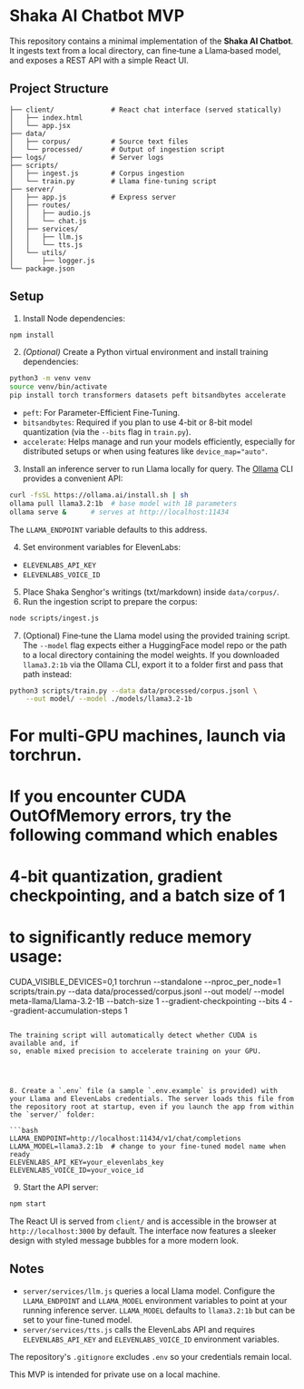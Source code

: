 # Shaka AI Chatbot MVP

This repository contains a minimal implementation of the **Shaka AI Chatbot**. It ingests text from a local directory, can fine‑tune a Llama‑based model, and exposes a REST API with a simple React UI.

## Project Structure

```
├── client/              # React chat interface (served statically)
│   ├── index.html
│   └── app.jsx
├── data/
│   ├── corpus/          # Source text files
│   └── processed/       # Output of ingestion script
├── logs/                # Server logs
├── scripts/
│   ├── ingest.js        # Corpus ingestion
│   └── train.py         # Llama fine‑tuning script
├── server/
│   ├── app.js           # Express server
│   ├── routes/
│   │   ├── audio.js
│   │   └── chat.js
│   ├── services/
│   │   ├── llm.js
│   │   └── tts.js
│   └── utils/
│       ├── logger.js
└── package.json
```

## Setup


1. Install Node dependencies:

```bash
npm install
```

2. *(Optional)* Create a Python virtual environment and install training dependencies:


```bash
python3 -m venv venv
source venv/bin/activate
pip install torch transformers datasets peft bitsandbytes accelerate
```
   - `peft`: For Parameter-Efficient Fine-Tuning.
   - `bitsandbytes`: Required if you plan to use 4-bit or 8-bit model quantization (via the `--bits` flag in `train.py`).
   - `accelerate`: Helps manage and run your models efficiently, especially for distributed setups or when using features like `device_map="auto"`.

3. Install an inference server to run Llama locally for query. The
   [Ollama](https://ollama.ai) CLI provides a convenient API:

```bash
curl -fsSL https://ollama.ai/install.sh | sh
ollama pull llama3.2:1b  # base model with 1B parameters
ollama serve &      # serves at http://localhost:11434
```

The `LLAMA_ENDPOINT` variable defaults to this address.

4. Set environment variables for ElevenLabs:

- `ELEVENLABS_API_KEY`
- `ELEVENLABS_VOICE_ID`
5. Place Shaka Senghor's writings (txt/markdown) inside `data/corpus/`.
6. Run the ingestion script to prepare the corpus:


```bash
node scripts/ingest.js
```


7. (Optional) Fine‑tune the Llama model using the provided training script. The
   `--model` flag expects either a HuggingFace model repo or the path to a
   local directory containing the model weights. If you downloaded
   `llama3.2:1b` via the Ollama CLI, export it to a folder first and pass that
   path instead:

```bash
python3 scripts/train.py --data data/processed/corpus.jsonl \
    --out model/ --model ./models/llama3.2-1b
```

# For multi-GPU machines, launch via torchrun.
# If you encounter CUDA OutOfMemory errors, try the following command which enables
# 4-bit quantization, gradient checkpointing, and a batch size of 1
# to significantly reduce memory usage:
CUDA_VISIBLE_DEVICES=0,1   torchrun --standalone --nproc_per_node=1 scripts/train.py   --data data/processed/corpus.jsonl --out model/   --model meta-llama/Llama-3.2-1B   --batch-size 1 --gradient-checkpointing --bits 4 --gradient-accumulation-steps 1
```

The training script will automatically detect whether CUDA is available and, if
so, enable mixed precision to accelerate training on your GPU.




8. Create a `.env` file (a sample `.env.example` is provided) with your Llama and ElevenLabs credentials. The server loads this file from the repository root at startup, even if you launch the app from within the `server/` folder:

```bash
LLAMA_ENDPOINT=http://localhost:11434/v1/chat/completions
LLAMA_MODEL=llama3.2:1b  # change to your fine-tuned model name when ready
ELEVENLABS_API_KEY=your_elevenlabs_key
ELEVENLABS_VOICE_ID=your_voice_id
```

9. Start the API server:

```bash
npm start
```

The React UI is served from `client/` and is accessible in the browser at `http://localhost:3000` by default.
The interface now features a sleeker design with styled message bubbles for a more modern look.


## Notes

- `server/services/llm.js` queries a local Llama model. Configure the `LLAMA_ENDPOINT` and `LLAMA_MODEL` environment variables to point at your running inference server.  `LLAMA_MODEL` defaults to `llama3.2:1b` but can be set to your fine-tuned model.
- `server/services/tts.js` calls the ElevenLabs API and requires `ELEVENLABS_API_KEY` and `ELEVENLABS_VOICE_ID` environment variables.





The repository's `.gitignore` excludes `.env` so your credentials remain local.

This MVP is intended for private use on a local machine.
